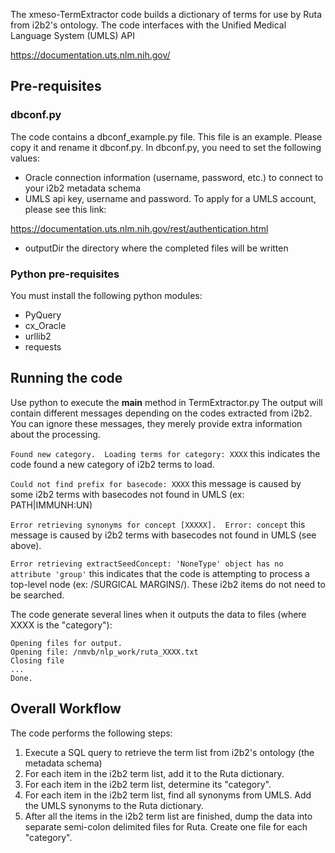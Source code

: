 The xmeso-TermExtractor code builds a dictionary of terms for use by Ruta from i2b2's ontology.
The code interfaces with the Unified Medical Language System (UMLS) API

https://documentation.uts.nlm.nih.gov/

## Pre-requisites

### dbconf.py
The code contains a dbconf_example.py file.  This file is an example.  Please copy it
and rename it dbconf.py.  In dbconf.py, you need to set the following values:

- Oracle connection information (username, password, etc.) to connect to your i2b2 metadata schema
- UMLS api key, username and password.  To apply for a UMLS account, please see this link:

https://documentation.uts.nlm.nih.gov/rest/authentication.html

- outputDir the directory where the completed files will be written  


### Python pre-requisites 
You must install the following python modules:
* PyQuery
* cx_Oracle 
* urllib2
* requests


## Running the code 
Use python to execute the __main__ method in TermExtractor.py
The output will contain different messages depending on the codes extracted from i2b2.  You can ignore these messages, they merely provide extra information about the processing.

```Found new category.  Loading terms for category: XXXX``` this indicates the code found a new category of i2b2 terms to load.

```Could not find prefix for basecode: XXXX``` this message is caused by some i2b2 terms with 
    basecodes not found in UMLS (ex: PATH|IMMUNH:UN)
    
```Error retrieving synonyms for concept [XXXXX].  Error: concept``` this message is caused by
    i2b2 terms with basecodes not found in UMLS (see above).
    
```Error retrieving extractSeedConcept: 'NoneType' object has no attribute 'group'``` this indicates 
    that the code is attempting to process a top-level node (ex: /SURGICAL MARGINS/).  These
    i2b2 items do not need to be searched.

The code generate several lines when it outputs the data to files (where XXXX is the "category"):

```
Opening files for output.
Opening file: /nmvb/nlp_work/ruta_XXXX.txt
Closing file
...
Done.
```

## Overall Workflow 
The code performs the following steps:

1.  Execute a SQL query to retrieve the term list from i2b2's ontology (the metadata schema)
2.  For each item in the i2b2 term list, add it to the Ruta dictionary.
3.  For each item in the i2b2 term list, determine its "category".
4.  For each item in the i2b2 term list, find all synonyms from UMLS.  Add the
       UMLS synonyms to the Ruta dictionary.
5.  After all the items in the i2b2 term list are finished, dump the data into separate 
       semi-colon delimited files for Ruta.  Create one file for each "category".
       
